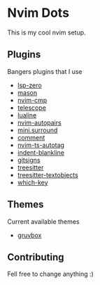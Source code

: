 # Nvim Dots
This is my cool nvim setup.

## Plugins
Bangers plugins that I use

- [lsp-zero]("https://www.github.com/VonHeikemen/lsp-zero.nvim")
- [mason]("https://www.github.com/williamboman/mason.nvim")
- [nvim-cmp]("https://www.github.com/hrsh7th/nvim-cmp")
- [telescope]("https://www.github.com/hrsh7th/nvim-cmp")
- [lualine]("https://www.github.com/nvim-lualine/lualine.nvim")
- [nvim-autopairs]("https://www.github.com/windwp/nvim-autopairs")
- [mini.surround]("https://www.github.com/echasnovski/mini.surround")
- [comment]("https://www.github.com/numToStr/Comment.nvim")
- [nvim-ts-autotag]("https://www.github.com/windwp/nvim-ts-autotag")
- [indent-blankline]("https://www.github.com/lukas-reineke/indent-blankline.nvim")
- [gitsigns]("https://www.github.com/lewis6991/gitsigns.nvim")
- [treesitter]("https://www.github.com/nvim-treesitter/nvim-treesitter")
- [treesitter-textobjects]("https://www.github.com/nvim-treesitter/nvim-treesitter-textobjects")
- [which-key]("https://www.github.com/folke/which-key.nvim")

## Themes
Current available themes

- [gruvbox](""https://www.github.com/ellisonleao/gruvbox.nvim)

## Contributing
Fell free to change anything :)
